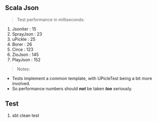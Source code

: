 Scala Json
----------
>Test performance in milliseconds:

1. Jsoniter : 15
2. SprayJson : 23
3. uPickle : 25
4. Borer : 26
5. Circe : 123
6. ZioJson : 145
7. PlayJson : 152

>Notes:
* Tests implement a common template, with UPicleTest being a bit more involved.
* So performance numbers should ***not*** be taken ***too*** seriously.

Test
----
1. sbt clean test